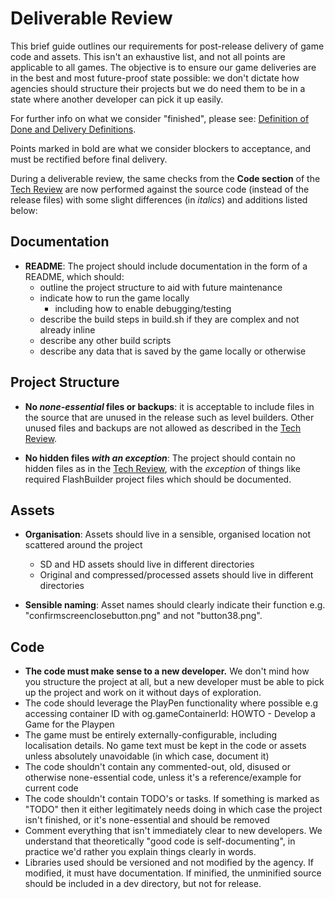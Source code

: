 # Deliverable Review

This brief guide outlines our requirements for post-release delivery of game 
code and assets. This isn't an exhaustive list, and not all points are 
applicable to all games. The objective is to ensure our game deliveries are 
in the best and most future-proof state possible: we don't dictate how 
agencies should structure their projects but we do need them to be in a state
 where another developer can pick it up easily.

For further info on what we consider "finished", please see: [Definition of 
Done and Delivery Definitions](definition-of-done.md).

Points marked in bold are what we consider blockers to acceptance, and must 
be rectified before final delivery.

During a deliverable review, the same checks from the **Code section** of the
 [Tech Review](tech-review.md) are now performed against the source code 
 (instead of the release files) with some slight differences (in *italics*) 
 and additions listed below:

## Documentation

* **README**: The project should include documentation in the form of a README, 
which should:
  * outline the project structure to aid with future maintenance
  * indicate how to run the game locally
    * including how to enable debugging/testing
  * describe the build steps in build.sh if they are complex and not already 
inline
  * describe any other build scripts
  * describe any data that is saved by the game locally or otherwise

## Project Structure

* **No _none-essential_ files or backups**: it is acceptable to include files
 in the source that are unused in the release such as level builders. Other 
 unused files and backups are not allowed as described in the [Tech Review](tech-review.md).

* **No hidden files _with an exception_**: The project should contain no 
hidden files as in the [Tech Review](tech-review.md), with the *exception* of
 things like required FlashBuilder project files which should be documented.

## Assets

* **Organisation**: Assets should live in a sensible, organised location not 
scattered around the project
  * SD and HD assets should live in different directories
  * Original and compressed/processed assets should live in different 
  directories

* **Sensible naming**: Asset names should clearly indicate their function e.g. 
"confirmscreenclosebutton.png" and not "button38.png".

## Code

* **The code must make sense to a new developer.** We don't mind how you structure the project at all, but a new developer must be able to pick up the project and work on it without days of exploration.
* The code should leverage the PlayPen functionality where possible e.g accessing container ID with og.gameContainerId: HOWTO - Develop a Game for the Playpen
* The game must be entirely externally-configurable, including localisation details. No game text must be kept in the code or assets unless absolutely unavoidable (in which case, document it)
* The code shouldn't contain any commented-out, old, disused or otherwise none-essential code, unless it's a reference/example for current code
* The code shouldn't contain TODO's or tasks. If something is marked as "TODO" then it either legitimately needs doing in which case the project isn't finished, or it's none-essential and should be removed
* Comment everything that isn't immediately clear to new developers. We understand that theoretically "good code is self-documenting", in practice we'd rather you explain things clearly in words.
* Libraries used should be versioned and not modified by the agency. If modified, it must have documentation. If minified, the unminified source should be included in a dev directory, but not for release.